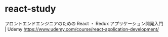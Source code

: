 # react-study
フロントエンドエンジニアのための React ・ Redux アプリケーション開発入門 | Udemy https://www.udemy.com/course/react-application-development/
